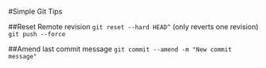 #Simple Git Tips

##Reset Remote revision
`git reset --hard HEAD^` (only reverts one revision)  
`git push --force`

##Amend last commit message
`git commit --amend -m "New commit message"`